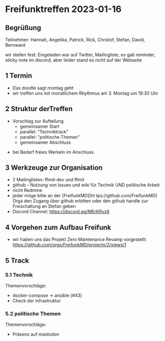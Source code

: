 # Freifunktreffen 2023-01-16

## Begrüßung

Teilnehmer: Hannah, Angelika, Patrick, Rick, Christof, Stefan, David, Bernward

wir stellen fest: Eingeladen war auf Twitter, Mailingliste, es gab reminder, sticky note im discord, aber leider stand es nicht auf der Webseite

## 1 Termin

* Das doodle sagt montag geht
* wir treffen uns mit monatlichem Rhythmus am 3. Montag um 19:30 Uhr

## 2 Struktur derTreffen

* Vorschlag zur Aufteilung
  - gemeinsamer Start
  - parallel: "Techniktrack"
  - parallel: "politische Themen"
  - gemeinsamer Abschluss
- bei Bedarf freies Werkeln im Anschluss

## 3 Werkzeuge zur Organisation

* 2 Mailinglisten: ffmd-dev und ffmd
* github - Nutzung von Issues und wiki für Technik UND politische Arbeit
* nicht Redmine
* jeder möge bitte an der [FreifunkMD](ht tps://github.com/FreifunkMD) Orga den Zugang über github erbitten oder den github handle zur Freischaltung an Stefan geben
* Discord Channel: https://discord.gg/MErKRyz6

## 4 Vorgehen zum Aufbau Freifunk

* wir haben uns das Projekt Zero Maintenance Revamp vorgestellt: https://github.com/orgs/FreifunkMD/projects/2/views/1

## 5 Track

### 5.1 Technik

Themenvorschläge:

* docker-compose → ansible (#43)
* Check der Infrastruktur

### 5.2 politische Themen

Themenvorschläge:

* Präsenz auf mastodon
